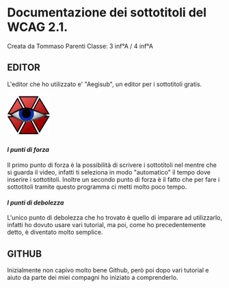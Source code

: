 # Documentazione dei sottotitoli del WCAG 2.1.
Creata da Tommaso Parenti
Classe: 3 inf°A / 4 inf°A

## EDITOR
L'editor che ho utilizzato e' "Aegisub", un editor per i sottotitoli gratis.

<img src="https://github.com/Tommaso-Parenti/Tommaso-Parenti.github.io/blob/master/Immagini/Aegisub.png" width="100" height="100" >


#### *I punti di forza*
Il primo punto di forza è la possibilità di scrivere i sottotitoli nel mentre che si guarda il video, infatti ti seleziona in modo "automatico" il tempo dove inserire i sottotitoli. Inoltre un secondo punto di forza è il fatto che per fare i sottotitoli tramite questo programma ci metti molto poco tempo.

#### *I punti di debolezza*
L'unico punto di debolezza che ho trovato è quello di imparare ad utilizzarlo, infatti ho dovuto usare vari tutorial, ma poi, come ho precedentemente detto, è diventato molto semplice.



## GITHUB
Inizialmente non capivo molto bene Github, però poi dopo vari tutorial e aiuto da parte dei miei compagni ho iniziato a comprenderlo.
